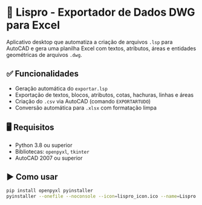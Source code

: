 # 🧩 Lispro - Exportador de Dados DWG para Excel

Aplicativo desktop que automatiza a criação de arquivos `.lsp` para AutoCAD e gera uma planilha Excel com textos, atributos, áreas e entidades geométricas de arquivos `.dwg`.

## ✅ Funcionalidades
- Geração automática do `exportar.lsp`
- Exportação de textos, blocos, atributos, cotas, hachuras, linhas e áreas
- Criação do `.csv` via AutoCAD (comando `EXPORTARTUDO`)
- Conversão automática para `.xlsx` com formatação limpa

## 🖥️ Requisitos
- Python 3.8 ou superior
- Bibliotecas: `openpyxl`, `tkinter`
- AutoCAD 2007 ou superior

## ▶️ Como usar

```bash
pip install openpyxl pyinstaller
pyinstaller --onefile --noconsole --icon=lispro_icon.ico --name=Lispro gerador_exportador_unificado.py
